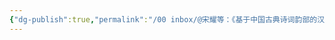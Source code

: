 ```yaml
---
{"dg-publish":true,"permalink":"/00 inbox/@宋耀等：《基于中国古典诗词韵部的汉字数字化处理与形音义相关性研究》/","created":"2025-03-27T18:02:08.156+08:00","updated":"2025-03-27T20:26:41.928+08:00"}
---
```


